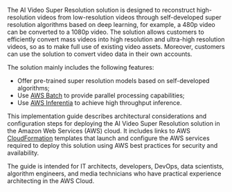 The AI ​​Video Super Resolution solution is designed to reconstruct high-resolution videos from low-resolution videos through self-developed super resolution algorithms based on deep learning, for example, a 480p video can be converted to a 1080p video. The solution allows customers to efficiently convert mass videos into high resolution and ultra-high resolution videos, so as to make full use of existing video assets. Moreover, customers can use the solution to convert video data in their own accounts.  

The solution mainly includes the following features:

- Offer pre-trained super resolution models based on self-developed algorithms;
- Use [AWS Batch][Batch] to provide parallel processing capabilities;
- Use [AWS Inferentia][Inferentia] to achieve high throughput inference.

This implementation guide describes architectural considerations and configuration steps for deploying the AI ​​Video Super Resolution solution in the Amazon Web Services (AWS) cloud. It includes links to AWS [CloudFormation][cloudformation] templates that launch and configure the AWS services required to deploy this solution using AWS best practices for security and availability.

The guide is intended for IT architects, developers, DevOps, data scientists, algorithm engineers, and media technicians who have practical experience architecting in the AWS Cloud.

[Batch]: https://aws.amazon.com/batch/
[Inferentia]: https://aws.amazon.com/machine-learning/inferentia/
[cloudformation]: https://aws.amazon.com/cloudformation/
